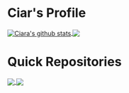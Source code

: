 # Ciar's Profile

<a href="https://github.com/anuraghazra/github-readme-stats">
  <img align="center" src="https://github-readme-stats.vercel.app/api?username=ciarafair&show_icons=true&include_all_commits=true&theme=transparent&hide_border=true" alt="Ciara's github stats" />
</a>
<a href="https://github.com/anuraghazra/github-readme-stats">
  <img align="center" src="https://github-readme-stats.vercel.app/api/top-langs/?username=ciarafair&layout=compact&theme=transparent&hide_border=true" />
</a>

<br/>

# Quick Repositories

<a href="https://github.com/anuraghazra/github-readme-stats">
  <img align="center" src="https://github-readme-stats.vercel.app/api/pin/?username=ciarafair&repo=IsMyServerOn.net&theme=transparent" />
</a>
<a href="https://github.com/anuraghazra/anuraghazra.github.io">
  <img align="center" src="https://github-readme-stats.vercel.app/api/pin/?username=ciarafair&repo=Dotfiles&theme=transparent" />
</a>

